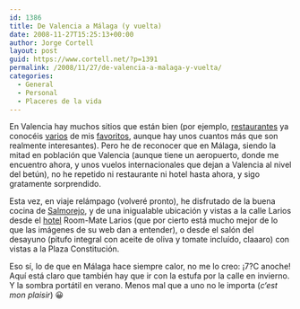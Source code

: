 ```yaml
---
id: 1386
title: De Valencia a Málaga (y vuelta)
date: 2008-11-27T15:25:13+00:00
author: Jorge Cortell
layout: post
guid: https://www.cortell.net/?p=1391
permalink: /2008/11/27/de-valencia-a-malaga-y-vuelta/
categories:
  - General
  - Personal
  - Placeres de la vida
---
```

En Valencia hay muchos sitios que están bien (por ejemplo, <a title="https://www.lalolarestaurante.com/" href="https://www.lalolarestaurante.com/" target="_blank">restaurantes</a> ya conocéis <a title="https://www.samsha.es/" href="https://www.samsha.es/" target="_blank">varios</a> de mis <a title="https://valencia.lanetro.com/restaurantes-asiaticos/xuwok-303190" href="https://valencia.lanetro.com/restaurantes-asiaticos/xuwok-303190" target="_blank">favoritos</a>, aunque hay unos cuantos más que son realmente interesantes). Pero he de reconocer que en Málaga, siendo la mitad en población que Valencia (aunque tiene un aeropuerto, donde me encuentro ahora, y unos vuelos internacionales que dejan a Valencia al nivel del betún), no he repetido ni restaurante ni hotel hasta ahora, y sigo gratamente sorprendido.

Esta vez, en viaje relámpago (volveré pronto), he disfrutado de la buena cocina de <a title="https://www.salmorejotapas.es/" href="https://www.salmorejotapas.es/" target="_blank">Salmorejo</a>, y de una inigualable ubicación y vistas a la calle Larios desde el <a title="https://www.room-matehotels.com/esp/malagahotel/larioshotel/larioshotel.php" href="https://www.room-matehotels.com/esp/malagahotel/larioshotel/larioshotel.php" target="_blank">hotel</a> Room-Mate Larios (que por cierto está mucho mejor de lo que las imágenes de su web dan a entender), o desde el salón del desayuno (pitufo integral con aceite de oliva y tomate incluído, claaaro) con vistas a la Plaza Constitución.

Eso sí, lo de que en Málaga hace siempre calor, no me lo creo: ¡7?C anoche! Aquí está claro que también hay que ir con la estufa por la calle en invierno. Y la sombra portátil en verano. Menos mal que a uno no le importa (_c‘est mon plaisir_) 😀